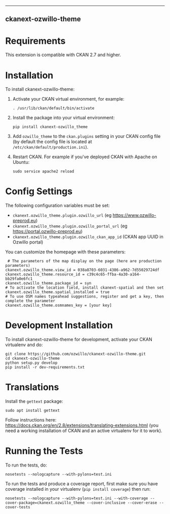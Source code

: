------------------------
ckanext-ozwillo-theme
------------------------

Requirements
============

This extension is compatible with CKAN 2.7 and higher.

Installation
============

To install ckanext-ozwillo-theme:

1.  Activate your CKAN virtual environment, for example:

        . /usr/lib/ckan/default/bin/activate

2.  Install the package into your virtual environment:

        pip install ckanext-ozwillo_theme

3.  Add `ozwillo_theme` to the `ckan.plugins` setting in your CKAN
    config file (by default the config file is located at
    `/etc/ckan/default/production.ini`).

4.  Restart CKAN. For example if you've deployed CKAN with Apache on
    Ubuntu:

        sudo service apache2 reload

Config Settings
===============

The following configuration variables must be set:

* `ckanext.ozwillo_theme.plugin.ozwillo_url` (eg <https://www.ozwillo-preprod.eu>)
* `ckanext.ozwillo_theme.plugin.ozwillo_portal_url` (eg <https://portal.ozwillo-preprod.eu>)
* `ckanext.ozwillo_theme.plugin.ozwillo_ckan_app_id` (CKAN app UUID in Ozwillo portal)

You can customize the homepage with these parameters:

     # The parameters of the map display on the page (here are production parameters)
    ckanext.ozwillo_theme.view_id = 038a8703-6031-4386-a962-7d55029724df
    ckanext.ozwillo_theme.resource_id = c39c4c65-ffba-4a30-a164-bb29fa0e6fc1
    ckanext.ozwillo_theme.package_id = syn
    # To activate the location field, install ckanext-spatial and then set
    ckanext.ozwillo_theme.spatial_installed = true
    # To use OSM names typeahead suggestions, register and get a key, then complete the parameter
    ckanext.ozwillo_theme.osmnames_key = [your key]

Development Installation
========================

To install ckanext-ozwillo-theme for development, activate your CKAN
virtualenv and do:

    git clone https://github.com/ozwillo/ckanext-ozwillo-theme.git
    cd ckanext-ozwillo-theme
    python setup.py develop
    pip install -r dev-requirements.txt

Translations
============

Install the `gettext` package:

    sudo apt install gettext

Follow instructions here: <https://docs.ckan.org/en/2.8/extensions/translating-extensions.html> 
(you need a working installation of CKAN and an active virtualenv for it to work).

Running the Tests
=================

To run the tests, do:

    nosetests --nologcapture --with-pylons=test.ini

To run the tests and produce a coverage report, first make sure you have
coverage installed in your virtualenv (`pip install coverage`) then run:

    nosetests --nologcapture --with-pylons=test.ini --with-coverage --cover-package=ckanext.ozwillo_theme --cover-inclusive --cover-erase --cover-tests
